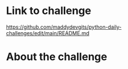 # Link to challenge
https://github.com/maddydevgits/python-daily-challenges/edit/main/README.md

# About the challenge


